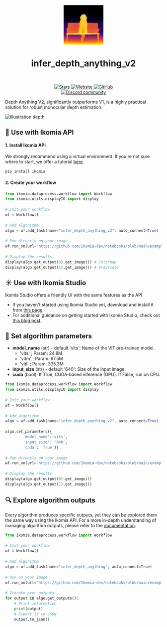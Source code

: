 <div align="center">
  <img src="images/depth_map.jpg" alt="Algorithm icon">
  <h1 align="center">infer_depth_anything_v2</h1>
</div>
<br />
<p align="center">
    <a href="https://github.com/Ikomia-hub/infer_depth_anything_v2">
        <img alt="Stars" src="https://img.shields.io/github/stars/Ikomia-hub/infer_depth_anything_v2">
    </a>
    <a href="https://app.ikomia.ai/hub/">
        <img alt="Website" src="https://img.shields.io/website/http/app.ikomia.ai/en.svg?down_color=red&down_message=offline&up_message=online">
    </a>
    <a href="https://github.com/Ikomia-hub/infer_depth_anything_v2/blob/main/LICENSE.md">
        <img alt="GitHub" src="https://img.shields.io/github/license/Ikomia-hub/infer_depth_anything_v2.svg?color=blue">
    </a>    
    <br>
    <a href="https://discord.com/invite/82Tnw9UGGc">
        <img alt="Discord community" src="https://img.shields.io/badge/Discord-white?style=social&logo=discord">
    </a> 
</p>

Depth Anything V2, significantly outperforms V1, is a highly practical solution for robust monocular depth estimation.

![illustration depth](https://github.com/DepthAnything/Depth-Anything-V2/blob/main/assets/teaser.png?raw=true)


## :rocket: Use with Ikomia API

#### 1. Install Ikomia API

We strongly recommend using a virtual environment. If you're not sure where to start, we offer a tutorial [here](https://www.ikomia.ai/blog/a-step-by-step-guide-to-creating-virtual-environments-in-python).

```sh
pip install ikomia
```

#### 2. Create your workflow


```python
from ikomia.dataprocess.workflow import Workflow
from ikomia.utils.displayIO import display

# Init your workflow
wf = Workflow()

# Add algorithm
algo = wf.add_task(name="infer_depth_anything_v2", auto_connect=True)

# Run directly on your image
wf.run_on(url="https://github.com/Ikomia-dev/notebooks/blob/main/examples/img/img_dog.png?raw=true")

# Display the results
display(algo.get_output(0).get_image()) # Colormap
display(algo.get_output(1).get_image()) # Grayscale
```

## :sunny: Use with Ikomia Studio
Ikomia Studio offers a friendly UI with the same features as the API.
- If you haven't started using Ikomia Studio yet, download and install it from [this page](https://www.ikomia.ai/studio).
- For additional guidance on getting started with Ikomia Studio, check out [this blog post](https://www.ikomia.ai/blog/how-to-get-started-with-ikomia-studio).

## :pencil: Set algorithm parameters
- **model_name** (str) - default 'vits': Name of the ViT pre-trained model.
    - 'vits' ; Param: 24.8M
    - 'vitm' ; Param: 97.5M	
    - 'vitl' ; Param: 335.3M
- **input_size** (str) - default '640': Size of the input image.
- **cuda** (bool): If True, CUDA-based inference (GPU). If False, run on CPU.

```python
from ikomia.dataprocess.workflow import Workflow
from ikomia.utils.displayIO import display

# Init your workflow
wf = Workflow()

# Add algorithm
algo = wf.add_task(name="infer_depth_anything_v2", auto_connect=True)

algo.set_parameters({
        'model_name':'vits',
        'input_size': '640',
        'cuda': 'True'})

# Run directly on your image
wf.run_on(url="https://github.com/Ikomia-dev/notebooks/blob/main/examples/img/img_dog.png?raw=true")

# Display the results
display(algo.get_output(0).get_image())
display(algo.get_output(1).get_image())
```

## :mag: Explore algorithm outputs

Every algorithm produces specific outputs, yet they can be explored them the same way using the Ikomia API. For a more in-depth understanding of managing algorithm outputs, please refer to the [documentation](https://ikomia-dev.github.io/python-api-documentation/advanced_guide/IO_management.html).

```python
from ikomia.dataprocess.workflow import Workflow

# Init your workflow
wf = Workflow()

# Add algorithm
algo = wf.add_task(name="infer_depth_anything", auto_connect=True)

# Run on your image  
wf.run_on(url="https://github.com/Ikomia-dev/notebooks/blob/main/examples/img/img_dog.png?raw=true")

# Iterate over outputs
for output in algo.get_outputs():
    # Print information
    print(output)
    # Export it to JSON
    output.to_json()
```

